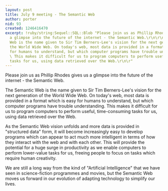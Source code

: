 ```yaml
---
layout: post
title: July 9 meeting - The Semantic Web
author: porter
nid: 93
created: 1246416470
excerpt: !ruby/string:Sequel::SQL::Blob "Please join us as Phillip Rhodes gives us
  a glimpse into the future of the internet - the Semantic Web.\r\n\r\nThe Semantic
  Web is the name given to Sir Tim Berners-Lee's vision for the next generation of
  the World Wide Web. On today's web, most data is provided in a format which is easy
  for humans to understand, but which computer programs have trouble understanding.
  \ This makes it difficult for us to program computers to perform useful, time-consuming
  tasks for us, using data retrieved over the Web.\r\n\r"
---
```

Please join us as Phillip Rhodes gives us a glimpse into the future of the internet - the Semantic Web.

The Semantic Web is the name given to Sir Tim Berners-Lee's vision for the next generation of the World Wide Web. On today's web, most data is provided in a format which is easy for humans to understand, but which computer programs have trouble understanding.  This makes it difficult for us to program computers to perform useful, time-consuming tasks for us, using data retrieved over the Web.

As the Semantic Web vision unfolds and more data is provided in "structured data" form, it will become increasingly easy to develop programs which can appear to act much more intelligent in terms of how they interact with the web and with each other. This will provide the potential for a huge surge in productivity as we enable computers to perform lower-value tasks for us, freeing people to focus on tasks which require human creativity.

We are still a long way from the kind of "Artificial Intelligence" that we have seen in science-fiction programmes and movies, but the Semantic Web moves us forward in our evolution of adapting technology to simplify our lives.

